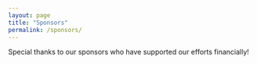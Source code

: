```yaml
---
layout: page
title: "Sponsors"
permalink: /sponsors/
---
```


Special thanks to our sponsors who have supported our efforts financially!
